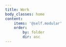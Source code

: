 ```yaml
---
title: Work
body_classes: home
content:
    items: '@self.modular'
    order:
        by: folder
        dir: asc
---
```


